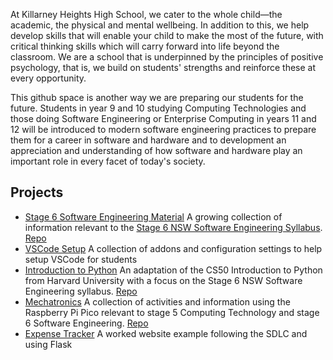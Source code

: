 At Killarney Heights High School, we cater to the whole child—the academic, the physical and mental wellbeing. In addition to this, we help develop skills that will enable your child to make the most of the future, with critical thinking skills which will carry forward into life beyond the classroom. We are a school that is underpinned by the principles of positive psychology, that is, we build on students' strengths and reinforce these at every opportunity.

This github space is another way we are preparing our students for the future. Students in year 9 and 10 studying Computing Technologies and those doing Software Engineering or Enterprise Computing in years 11 and 12 will be introduced to modern software engineering practices to prepare them for a career in software and hardware and to development an appreciation and understanding of how software and hardware play an important role in every facet of today's society.

## Projects
- [Stage 6 Software Engineering Material](https://mr-bev.github.io/software-engineering-stage6-nsw/) A growing collection of information relevant to the [Stage 6 NSW Software Engineering Syllabus](). [Repo](https://github.com/mr-bev/software-engineering-stage6-nsw)
- [VSCode Setup](https://github.com/KillarneyHeightsHS/vscode-setup) A collection of addons and configuration settings to help setup VSCode for students
- [Introduction to Python](https://killarneyheightshs.github.io/IntroToPython/) An adaptation of the CS50 Introduction to Python from Harvard University with a focus on the Stage 6 NSW Software Engineering syllabus. [Repo](https://github.com/KillarneyHeightsHS/IntroToPython)
- [Mechatronics](https://killarneyheightshs.github.io/Raspberry-Pi-Pico-BaseCode/) A collection of activities and information using the Raspberry Pi Pico relevant to stage 5 Computing Technology and stage 6 Software Engineering. [Repo](https://github.com/KillarneyHeightsHS/Raspberry-Pi-Pico-BaseCode)
- [Expense Tracker](https://github.com/KillarneyHeightsHS/expense-tracker) A worked website example following the SDLC and using Flask
